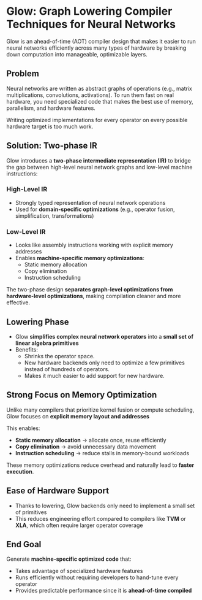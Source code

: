 # Glow: Graph Lowering Compiler Techniques for Neural Networks

Glow is an ahead-of-time (AOT) compiler design that makes it easier to run neural networks efficiently across many types of hardware by breaking down computation into manageable, optimizable layers.

## Problem

Neural networks are written as abstract graphs of operations (e.g., matrix multiplications, convolutions, activations).
To run them fast on real hardware, you need specialized code that makes the best use of memory, parallelism, and hardware features.

Writing optimized implementations for every operator on every possible hardware target is too much work.


## Solution: Two-phase IR

Glow introduces a **two-phase intermediate representation (IR)** to bridge the gap between high-level neural network graphs and low-level machine instructions:

### High-Level IR
- Strongly typed representation of neural network operations
- Used for **domain-specific optimizations** (e.g., operator fusion, simplification, transformations)

### Low-Level IR
- Looks like assembly instructions working with explicit memory addresses
- Enables **machine-specific memory optimizations**:
  - Static memory allocation
  - Copy elimination
  - Instruction scheduling

The two-phase design **separates graph-level optimizations from hardware-level optimizations**, making compilation cleaner and more effective.


## Lowering Phase

- Glow **simplifies complex neural network operators** into a **small set of linear algebra primitives**
- Benefits:
  - Shrinks the operator space.
  - New hardware backends only need to optimize a few primitives instead of hundreds of operators.
  - Makes it much easier to add support for new hardware.


## Strong Focus on Memory Optimization

Unlike many compilers that prioritize kernel fusion or compute scheduling, Glow focuses on **explicit memory layout and addresses**

This enables:
- **Static memory allocation** → allocate once, reuse efficiently
- **Copy elimination** → avoid unnecessary data movement
- **Instruction scheduling** → reduce stalls in memory-bound workloads

These memory optimizations reduce overhead and naturally lead to **faster execution**.


## Ease of Hardware Support

- Thanks to lowering, Glow backends only need to implement a small set of primitives
- This reduces engineering effort compared to compilers like **TVM** or **XLA**, which often require larger operator coverage


## End Goal

Generate **machine-specific optimized code** that:
- Takes advantage of specialized hardware features
- Runs efficiently without requiring developers to hand-tune every operator
- Provides predictable performance since it is **ahead-of-time compiled**
